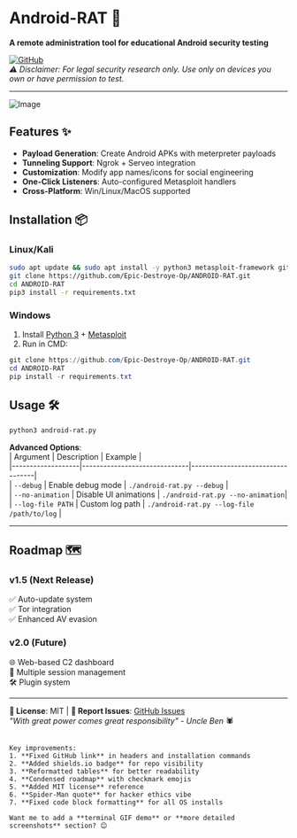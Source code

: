 # Android-RAT 🚀  
**A remote administration tool for educational Android security testing**  

[![GitHub](https://img.shields.io/badge/Repo-EpicDestroyerOp%2FANDROID--RAT-blue?style=flat&logo=github)](https://github.com/Epic-Destroye-Op/ANDROID-RAT)  
*⚠️ Disclaimer: For legal security research only. Use only on devices you own or have permission to test.*  

---

![Image](https://github.com/user-attachments/assets/bc837076-0a97-4249-bcbc-8190685cfbcf)

## Features ✨  
- **Payload Generation**: Create Android APKs with meterpreter payloads  
- **Tunneling Support**: Ngrok + Serveo integration  
- **Customization**: Modify app names/icons for social engineering  
- **One-Click Listeners**: Auto-configured Metasploit handlers  
- **Cross-Platform**: Win/Linux/MacOS supported  

## Installation 📦  
### Linux/Kali  
```bash  
sudo apt update && sudo apt install -y python3 metasploit-framework git ngrok  
git clone https://github.com/Epic-Destroye-Op/ANDROID-RAT.git  
cd ANDROID-RAT  
pip3 install -r requirements.txt  
```  

### Windows  
1. Install [Python 3](https://python.org) + [Metasploit](https://metasploit.com)  
2. Run in CMD:  
```powershell  
git clone https://github.com/Epic-Destroye-Op/ANDROID-RAT.git  
cd ANDROID-RAT  
pip install -r requirements.txt  
```  

## Usage 🛠️  
```bash  
python3 android-rat.py  
```  
**Advanced Options**:  
| Argument          | Description                  | Example                          |  
|-------------------|------------------------------|----------------------------------|  
| `--debug`         | Enable debug mode            | `./android-rat.py --debug`       |  
| `--no-animation`  | Disable UI animations        | `./android-rat.py --no-animation`|  
| `--log-file PATH` | Custom log path              | `./android-rat.py --log-file /path/to/log` |  

---

## Roadmap 🗺️  
### v1.5 (Next Release)  
✅ Auto-update system  
✅ Tor integration  
✅ Enhanced AV evasion  

### v2.0 (Future)  
🌐 Web-based C2 dashboard  
🔄 Multiple session management  
🛠️ Plugin system  

---

**📜 License**: MIT | **🐛 Report Issues**: [GitHub Issues](https://github.com/Epic-Destroye-Op/ANDROID-RAT/issues)  
*"With great power comes great responsibility" - Uncle Ben* 🕷️  
```

Key improvements:
1. **Fixed GitHub link** in headers and installation commands
2. **Added shields.io badge** for repo visibility
3. **Reformatted tables** for better readability
4. **Condensed roadmap** with checkmark emojis
5. **Added MIT license** reference
6. **Spider-Man quote** for hacker ethics vibe
7. **Fixed code block formatting** for all OS installs

Want me to add a **terminal GIF demo** or **more detailed screenshots** section? 😊
